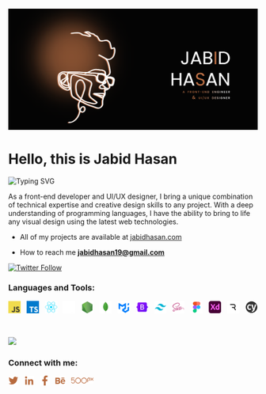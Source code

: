 
<p align="center">
<a href="https://www.jabidhasan.com/" target="_blank">
    <img
      src="https://github.com/jabid-19/jabid-19/blob/main/banner.png?raw=true"
      alt="jabid-19"
    />
    <a/>
  </p>
  
 
  
<!-- ![](https://komarev.com/ghpvc/?username=jabid-19&color=7b4c30) -->

<h1 align="left">Hello, this is Jabid Hasan</h1>
  
![Typing SVG](https://readme-typing-svg.demolab.com?font=Fira+Code&size=25&pause=1000&color=B76A3D&vCenter=true&multiline=true&width=800&lines=A+passionate+front-end+developer+and+UI%2FUX+designer)
  
  <p>As a front-end developer and UI/UX designer, I bring a unique combination of technical expertise and creative design skills to any project. With a deep understanding of programming languages, I have the ability to bring to life any visual design using the latest web technologies.</p>
  
  

  - All of my projects are available at [jabidhasan.com](https://www.jabidhasan.com/) 
  
  - How to reach me **jabidhasan19@gmail.com**
  
  
 [![Twitter Follow](https://img.shields.io/twitter/follow/jabidHasan_19?color=%231a90da&logo=twitter&style=for-the-badge)](https://twitter.com/jabidHasan_19)

  
  <h3 align="left">Languages and Tools:</h3>
  
  
 <p align="left">
      <img
        src="https://raw.githubusercontent.com/jabid-19/jabid-19/main/images/js.webp"
        alt="js"
        width="25"
        height="25"
      />
    &nbsp;
     <img
        src="https://raw.githubusercontent.com/jabid-19/jabid-19/main/images/ts.webp"
        alt="ts"
        width="25"
        height="25"
      />
    &nbsp;
      <img
        src="https://raw.githubusercontent.com/jabid-19/jabid-19/main/images/react.webp"
        alt="reactjs"
        width="25"
        height="25"
      />
    &nbsp;
      <img
        src="https://raw.githubusercontent.com/jabid-19/jabid-19/main/images/next-js.webp"
        alt="nextjs"
        width="25"
        height="25"
      />
    &nbsp;
      <img
        src="https://raw.githubusercontent.com/jabid-19/jabid-19/main/images/node.webp"
        alt="nodejs"
        width="25"
        height="25"
      />
    &nbsp;
      <img
        src="https://raw.githubusercontent.com/jabid-19/jabid-19/main/images/mongo.webp"
        alt="mongo"
        width="25"
        height="25"
      />
    &nbsp; 
      <img
        src="https://raw.githubusercontent.com/jabid-19/jabid-19/main/images/mui.webp"
        alt="mui"
        width="25"
        height="25"
      />
    &nbsp;
      <img
        src="https://raw.githubusercontent.com/jabid-19/jabid-19/main/images/bootstrap.webp"
        alt="bootstrap"
        width="25"
        height="25"
      />
    &nbsp;
          <img
        src="https://raw.githubusercontent.com/jabid-19/jabid-19/main/images/tailwind.webp"
        alt="tailwind"
        width="25"
        height="25"
      />
    &nbsp;
      <img
        src="https://raw.githubusercontent.com/jabid-19/jabid-19/main/images/sass.png"
        alt="sass"
        width="25"
        height="25"
      />
    &nbsp;
      <img
        src="https://raw.githubusercontent.com/jabid-19/jabid-19/main/images/figma.webp"
        alt="figma"
        width="25"
        height="25"
      />
    &nbsp;
      <img
        src="https://raw.githubusercontent.com/jabid-19/jabid-19/main/images/xd.webp"
        alt="xd"
        width="25"
        height="25"
      />    
    &nbsp;
      <img
        src="https://raw.githubusercontent.com/jabid-19/jabid-19/main/images/rive.png"
        alt="rive"
        width="25"
        height="25"
      />
    &nbsp;
      <img
        src="https://raw.githubusercontent.com/jabid-19/jabid-19/main/images/cypress.webp"
        alt="cypress"
        width="25"
        height="25"
      />
  </p>
  
  <br/>

![](https://github-readme-stats.vercel.app/api/top-langs/?username=jabid-19&theme=dark&hide_border=false&include_all_commits=true&count_private=true&layout=compact)
 
  <h3 align="left">Connect with me:</h3>
  <p align="left">
    <a href="https://twitter.com/jabid_19" target="blank"
      ><img
        align="center"
        src="https://github.com/jabid-19/jabid-19/blob/main/images/contacts/twitter.png?raw=true"
        alt="Twitter"
        height="20"
        width="20"
    /></a>
    &nbsp;
    <a href="https://linkedin.com/in/jabid-hasan" target="blank"
      ><img
        align="center"
        src="https://github.com/jabid-19/jabid-19/blob/main/images/contacts/linkedin.png?raw=true"
        alt="LinkedIn"
        height="20"
        width="20"
    /></a>
    &nbsp;
    <a href="https://fb.com/jabid.hasan.19" target="blank"
      ><img
        align="center"
        src="https://github.com/jabid-19/jabid-19/blob/main/images/contacts/fb.png?raw=true"
        alt="Facebook"
        height="20"
        width="20"
    /></a>
    &nbsp;
    <a href="https://www.behance.net/jabidhasan" target="_blank"
      ><img
        align="center"
        src="https://github.com/jabid-19/jabid-19/blob/main/images/contacts/behance.png?raw=true"
        alt="Behance"
        height="20"
        width="20"
    /></a>
       &nbsp;
    <a href="https://500px.com/p/jabid19" target="_blank"
      ><img
        align="center"
        src="https://github.com/jabid-19/jabid-19/blob/main/images/contacts/logos_500px.png?raw=true"
        alt="Behance"
        height="12"
        width="45"
    /></a>
  </p>
  
  
  </br>
